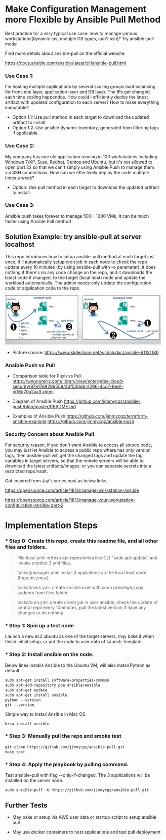# Make Configuration Management more Flexible by Ansible Pull Method
Best practice for a very typical use case: how to manage various workstations(dynamic ips, multiple OS types, can't ssh)? Try ansible-pull mode

Find more details about ansible-pull on the official website:

https://docs.ansible.com/ansible/latest/cli/ansible-pull.html

### Use Case 1:

I'm hosting multiple applications by several scaling groups load balancing for front-end layer, application layer and DB layer. The IPs get changed each time scaling happendes. How could I efficiently deploy the latest artifact with updated configuration to each server? How to make everything immutable?

* Option 1.1: Use pull method in each target to download the updated artifact to install.
* Option 1.2: Use ansible dynamic inventory, generated from filtering tags if applicable.


### Use Case 2:

My company has one old application running in 100 workstations including Windows 7/XP, Suse, Redhat, Centos and Ubuntu, but it's not allowed to open port 22 so that we can't simply using Ansible Push to manage them via SSH connections. How can we effectively deploy the code multiple times a week?
* Option: Use pull method in each target to download the updated artifact to install.

### Use Case 3:

Ansible push takes forever to manage 500 - 1000 VMs, it can be much faster using Ansible Pull method


## Solution Example: try ansible-pull at server localhost
This repo introduces how to setup ansible-pull method at each target just once, it'll automatically setup cron job in each node to check the repo update every 10 minutes (by using ansible-pull with -o parameter), it does nothing if there's no any code change on the repo, and it downloads the latest code if changed, to the target (local host) node and update the workload automatically. The admin needs only update the configuration code or application code to the repo.

![Diagram1](https://github.com/jimmycgz/ansible-pull/blob/master/ansible-pull.png)
 * Picture source: https://www.slideshare.net/vishalcdac/ansible-61131180

### Ansible Push vs Pull
* Comparison table for Push vs Pull 
https://www.oreilly.com/library/view/enterprise-cloud-security/9781788299558/43f530d6-2296-4cc7-9ed1-bff6d70a2aa3.xhtml

* Diagram of Ansible Push
https://github.com/jimmycgz/ansible-push/blob/master/README.md

* Examples of Ansible Push
https://github.com/jimmycgz/terraform-ansible-example
https://github.com/jimmycgz/ansible-push

### Security Concern about Ansible Pull
For security reason, if you don't want Ansible to access all source code, you may just let Ansible to access a public repo where has only version tags, then ansible-pull will get the changed tags and update the tag variables in target servers, so that the remote servers will be able to download the latest artifacts/images; or you can separate secrets into a restricted repo/vault.

Got inspired from Jay's series post as below links:

https://opensource.com/article/18/3/manage-workstation-ansible

https://opensource.com/article/18/3/manage-your-workstation-configuration-ansible-part-2

# Implementation Steps

### * Step 0: Create this repo, create this readme file, and all other files and folders.

> File local.yml: refresh apt repositories like CLI "sudo apt update" and invoke another 3 yml files, 

> tasks/packages.yml: install 3 appliations on the local host node (htop,mc,tmux).

> tasks/users.yml: create ansible user with sudo previlege,copy sudoers from files folder.

> tasks/cron.yml: create cronb job in user ansible, check the update of central repo every 10minutes, pull the latest version if have any changes or do nothing.


### * Step 1: Spin up a test node
Launch a new ec2 ubuntu as one of the target servers, may bake it when finish initial setup, or put the code to user data of Launch Template.

### * Step 2: Install ansible on the node. 


Below lines installs Ansible to the Ubuntu VM, will also install Python as default.

```
sudo apt-get install software-properties-common
sudo apt-add-repository ppa:ansible/ansible
sudo apt-get update
sudo apt-get install ansible
python --version
git --version
```

Simple way to install Ansible in Mac OS
```
brew install ansible
```

### * Step 3: Manually pull the repo and smoke test
```
git clone https://github.com/jimmycgz/ansible-pull.git
make test

``` 

### * Step 4: Apply the playbook by pulling command. 
Test ansible-pull with flag --only-if-changed. The 3 applications will be installed on the server node.

```
sudo ansible-pull -U https://github.com/jimmycgz/ansible-pull.git
```

## Further Tests

* May bake or setup via AWS user data or startup script to setup ansible pull

* May use docker containers to host applications and test pull deployment

